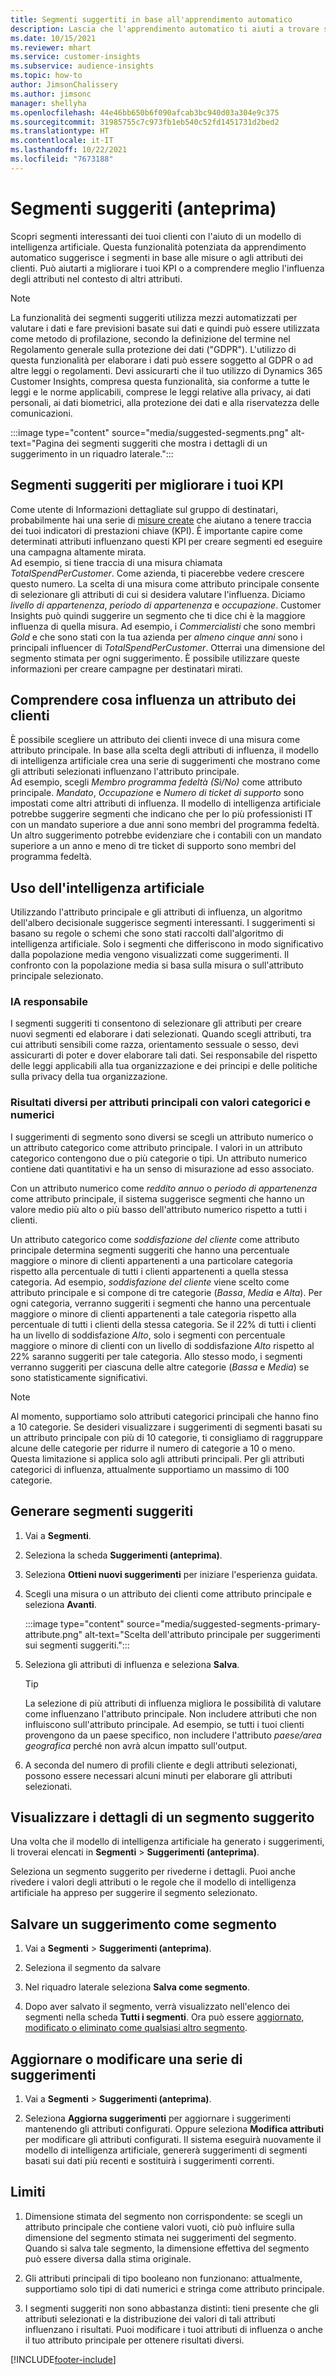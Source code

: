 ```yaml
---
title: Segmenti suggertiti in base all'apprendimento automatico
description: Lascia che l'apprendimento automatico ti aiuti a trovare segmenti nuovi e interessanti in base agli attributi dei clienti.
ms.date: 10/15/2021
ms.reviewer: mhart
ms.service: customer-insights
ms.subservice: audience-insights
ms.topic: how-to
author: JimsonChalissery
ms.author: jimsonc
manager: shellyha
ms.openlocfilehash: 44e46bb650b6f090afcab3bc940d03a304e9c375
ms.sourcegitcommit: 31985755c7c973fb1eb540c52fd1451731d2bed2
ms.translationtype: HT
ms.contentlocale: it-IT
ms.lasthandoff: 10/22/2021
ms.locfileid: "7673188"
---
```

# <a name="suggested-segments-preview"></a>Segmenti suggeriti (anteprima)

Scopri segmenti interessanti dei tuoi clienti con l'aiuto di un modello di intelligenza artificiale. Questa funzionalità potenziata da apprendimento automatico suggerisce i segmenti in base alle misure o agli attributi dei clienti. Può aiutarti a migliorare i tuoi KPI o a comprendere meglio l'influenza degli attributi nel contesto di altri attributi. 

> [!NOTE]
> La funzionalità dei segmenti suggeriti utilizza mezzi automatizzati per valutare i dati e fare previsioni basate sui dati e quindi può essere utilizzata come metodo di profilazione, secondo la definizione del termine nel Regolamento generale sulla protezione dei dati ("GDPR"). L'utilizzo di questa funzionalità per elaborare i dati può essere soggetto al GDPR o ad altre leggi o regolamenti. Devi assicurarti che il tuo utilizzo di Dynamics 365 Customer Insights, compresa questa funzionalità, sia conforme a tutte le leggi e le norme applicabili, comprese le leggi relative alla privacy, ai dati personali, ai dati biometrici, alla protezione dei dati e alla riservatezza delle comunicazioni.

:::image type="content" source="media/suggested-segments.png" alt-text="Pagina dei segmenti suggeriti che mostra i dettagli di un suggerimento in un riquadro laterale.":::

## <a name="suggested-segments-to-improve-your-kpis"></a>Segmenti suggeriti per migliorare i tuoi KPI

Come utente di Informazioni dettagliate sul gruppo di destinatari, probabilmente hai una serie di [misure create](measures.md) che aiutano a tenere traccia dei tuoi indicatori di prestazioni chiave (KPI). È importante capire come determinati attributi influenzano questi KPI per creare segmenti ed eseguire una campagna altamente mirata.   
Ad esempio, si tiene traccia di una misura chiamata *TotalSpendPerCustomer*. Come azienda, ti piacerebbe vedere crescere questo numero. La scelta di una misura come attributo principale consente di selezionare gli attributi di cui si desidera valutare l'influenza. Diciamo *livello di appartenenza*, *periodo di appartenenza* e *occupazione*. Customer Insights può quindi suggerire un segmento che ti dice chi è la maggiore influenza di quella misura. Ad esempio, i *Commercialisti* che sono membri *Gold* e che sono stati con la tua azienda per *almeno cinque anni* sono i principali influencer di *TotalSpendPerCustomer*. Otterrai una dimensione del segmento stimata per ogni suggerimento. È possibile utilizzare queste informazioni per creare campagne per destinatari mirati.

## <a name="understand-what-influences-a-customer-attribute"></a>Comprendere cosa influenza un attributo dei clienti

È possibile scegliere un attributo dei clienti invece di una misura come attributo principale. In base alla scelta degli attributi di influenza, il modello di intelligenza artificiale crea una serie di suggerimenti che mostrano come gli attributi selezionati influenzano l'attributo principale.   
Ad esempio, scegli *Membro programma fedeltà (Sì/No)* come attributo principale. *Mandato*, *Occupazione* e *Numero di ticket di supporto* sono impostati come altri attributi di influenza. Il modello di intelligenza artificiale potrebbe suggerire segmenti che indicano che per lo più professionisti IT con un mandato superiore a due anni sono membri del programma fedeltà. Un altro suggerimento potrebbe evidenziare che i contabili con un mandato superiore a un anno e meno di tre ticket di supporto sono membri del programma fedeltà. 

## <a name="artificial-intelligence-usage"></a>Uso dell'intelligenza artificiale

Utilizzando l'attributo principale e gli attributi di influenza, un algoritmo dell'albero decisionale suggerisce segmenti interessanti. I suggerimenti si basano su regole o schemi che sono stati raccolti dall'algoritmo di intelligenza artificiale. Solo i segmenti che differiscono in modo significativo dalla popolazione media vengono visualizzati come suggerimenti. Il confronto con la popolazione media si basa sulla misura o sull'attributo principale selezionato.

### <a name="responsible-ai"></a>IA responsabile

I segmenti suggeriti ti consentono di selezionare gli attributi per creare nuovi segmenti ed elaborare i dati selezionati. Quando scegli attributi, tra cui attributi sensibili come razza, orientamento sessuale o sesso, devi assicurarti di poter e dover elaborare tali dati. Sei responsabile del rispetto delle leggi applicabili alla tua organizzazione e dei principi e delle politiche sulla privacy della tua organizzazione.

### <a name="different-results-for-primary-attributes-with-categorical-and-numeric-values"></a>Risultati diversi per attributi principali con valori categorici e numerici

I suggerimenti di segmento sono diversi se scegli un attributo numerico o un attributo categorico come attributo principale. I valori in un attributo categorico contengono due o più categorie o tipi. Un attributo numerico contiene dati quantitativi e ha un senso di misurazione ad esso associato.

Con un attributo numerico come *reddito annuo* o *periodo di appartenenza* come attributo principale, il sistema suggerisce segmenti che hanno un valore medio più alto o più basso dell'attributo numerico rispetto a tutti i clienti.

Un attributo categorico come *soddisfazione del cliente* come attributo principale determina segmenti suggeriti che hanno una percentuale maggiore o minore di clienti appartenenti a una particolare categoria rispetto alla percentuale di tutti i clienti appartenenti a quella stessa categoria. Ad esempio, *soddisfazione del cliente* viene scelto come attributo principale e si compone di tre categorie (*Bassa*, *Media* e *Alta*). Per ogni categoria, verranno suggeriti i segmenti che hanno una percentuale maggiore o minore di clienti appartenenti a tale categoria rispetto alla percentuale di tutti i clienti della stessa categoria. Se il 22% di tutti i clienti ha un livello di soddisfazione *Alto*, solo i segmenti con percentuale maggiore o minore di clienti con un livello di soddisfazione *Alto* rispetto al 22% saranno suggeriti per tale categoria. Allo stesso modo, i segmenti verranno suggeriti per ciascuna delle altre categorie (*Bassa* e *Media*) se sono statisticamente significativi.

> [!NOTE]
> Al momento, supportiamo solo attributi categorici principali che hanno fino a 10 categorie. Se desideri visualizzare i suggerimenti di segmenti basati su un attributo principale con più di 10 categorie, ti consigliamo di raggruppare alcune delle categorie per ridurre il numero di categorie a 10 o meno. Questa limitazione si applica solo agli attributi principali. Per gli attributi categorici di influenza, attualmente supportiamo un massimo di 100 categorie.

## <a name="generate-suggested-segments"></a>Generare segmenti suggeriti

1. Vai a **Segmenti**.

1. Seleziona la scheda **Suggerimenti (anteprima)**.

1. Seleziona **Ottieni nuovi suggerimenti** per iniziare l'esperienza guidata.

1. Scegli una misura o un attributo dei clienti come attributo principale e seleziona **Avanti**.

   :::image type="content" source="media/suggested-segments-primary-attribute.png" alt-text="Scelta dell'attributo principale per suggerimenti sui segmenti suggeriti.":::

1. Seleziona gli attributi di influenza e seleziona **Salva**.
   
   > [!TIP]
   > La selezione di più attributi di influenza migliora le possibilità di valutare come influenzano l'attributo principale. Non includere attributi che non influiscono sull'attributo principale. Ad esempio, se tutti i tuoi clienti provengono da un paese specifico, non includere l'attributo *paese/area geografica* perché non avrà alcun impatto sull'output.

1. A seconda del numero di profili cliente e degli attributi selezionati, possono essere necessari alcuni minuti per elaborare gli attributi selezionati. 

## <a name="view-details-of-a-suggested-segment"></a>Visualizzare i dettagli di un segmento suggerito

Una volta che il modello di intelligenza artificiale ha generato i suggerimenti, li troverai elencati in **Segmenti** > **Suggerimenti (anteprima)**.
 
Seleziona un segmento suggerito per rivederne i dettagli. Puoi anche rivedere i valori degli attributi o le regole che il modello di intelligenza artificiale ha appreso per suggerire il segmento selezionato.

## <a name="save-a-suggestion-as-a-segment"></a>Salvare un suggerimento come segmento

1. Vai a **Segmenti** > **Suggerimenti (anteprima)**.

1. Seleziona il segmento da salvare 

1. Nel riquadro laterale seleziona **Salva come segmento**. 

1. Dopo aver salvato il segmento, verrà visualizzato nell'elenco dei segmenti nella scheda **Tutti i segmenti**. Ora può essere [aggiornato, modificato o eliminato come qualsiasi altro segmento](segments.md).

## <a name="refresh-or-edit-a-set-of-suggestions"></a>Aggiornare o modificare una serie di suggerimenti

1. Vai a **Segmenti** > **Suggerimenti (anteprima)**.

1. Seleziona **Aggiorna suggerimenti** per aggiornare i suggerimenti mantenendo gli attributi configurati. Oppure seleziona **Modifica attributi** per modificare gli attributi configurati. Il sistema eseguirà nuovamente il modello di intelligenza artificiale, genererà suggerimenti di segmenti basati sui dati più recenti e sostituirà i suggerimenti correnti.

## <a name="limitations"></a>Limiti

1. Dimensione stimata del segmento non corrispondente: se scegli un attributo principale che contiene valori vuoti, ciò può influire sulla dimensione del segmento stimata nei suggerimenti del segmento. Quando si salva tale segmento, la dimensione effettiva del segmento può essere diversa dalla stima originale.
 
2. Gli attributi principali di tipo booleano non funzionano: attualmente, supportiamo solo tipi di dati numerici e stringa come attributo principale.

3. I segmenti suggeriti non sono abbastanza distinti: tieni presente che gli attributi selezionati e la distribuzione dei valori di tali attributi influenzano i risultati. Puoi modificare i tuoi attributi di influenza o anche il tuo attributo principale per ottenere risultati diversi.



[!INCLUDE[footer-include](../includes/footer-banner.md)]